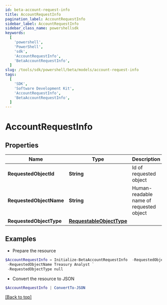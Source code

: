 ```yaml
---
id: beta-account-request-info
title: AccountRequestInfo
pagination_label: AccountRequestInfo
sidebar_label: AccountRequestInfo
sidebar_class_name: powershellsdk
keywords:
  [
    'powershell',
    'PowerShell',
    'sdk',
    'AccountRequestInfo',
    'BetaAccountRequestInfo',
  ]
slug: /tools/sdk/powershell/beta/models/account-request-info
tags:
  [
    'SDK',
    'Software Development Kit',
    'AccountRequestInfo',
    'BetaAccountRequestInfo',
  ]
---
```


# AccountRequestInfo

## Properties

| Name | Type | Description | Notes |
| --- | --- | --- | --- |
| **RequestedObjectId** | **String** | Id of requested object | [optional] |
| **RequestedObjectName** | **String** | Human-readable name of requested object | [optional] |
| **RequestedObjectType** | [**RequestableObjectType**](requestable-object-type) |  | [optional] |

## Examples

- Prepare the resource

```powershell
$AccountRequestInfo = Initialize-BetaAccountRequestInfo  -RequestedObjectId 2c91808563ef85690164001c31140c0c `
 -RequestedObjectName Treasury Analyst `
 -RequestedObjectType null
```

- Convert the resource to JSON

```powershell
$AccountRequestInfo | ConvertTo-JSON
```

[[Back to top]](#)

